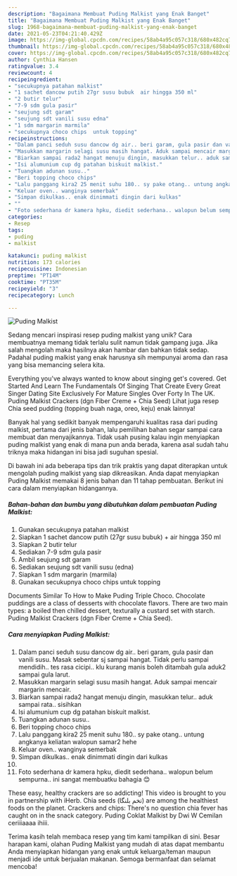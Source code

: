 ```yaml
---
description: "Bagaimana Membuat Puding Malkist yang Enak Banget"
title: "Bagaimana Membuat Puding Malkist yang Enak Banget"
slug: 1968-bagaimana-membuat-puding-malkist-yang-enak-banget
date: 2021-05-23T04:21:40.429Z
image: https://img-global.cpcdn.com/recipes/58ab4a95c057c318/680x482cq70/puding-malkist-foto-resep-utama.jpg
thumbnail: https://img-global.cpcdn.com/recipes/58ab4a95c057c318/680x482cq70/puding-malkist-foto-resep-utama.jpg
cover: https://img-global.cpcdn.com/recipes/58ab4a95c057c318/680x482cq70/puding-malkist-foto-resep-utama.jpg
author: Cynthia Hansen
ratingvalue: 3.4
reviewcount: 4
recipeingredient:
- "secukupnya patahan malkist"
- "1 sachet dancow putih 27gr susu bubuk  air hingga 350 ml"
- "2 butir telur"
- "7-9 sdm gula pasir"
- "seujung sdt garam"
- "seujung sdt vanili susu edna"
- "1 sdm margarin marmila"
- "secukupnya choco chips  untuk topping"
recipeinstructions:
- "Dalam panci seduh susu dancow dg air.. beri garam, gula pasir dan vanili susu. Masak sebentar sj sampai hangat. Tidak perlu sampai mendidih.. tes rasa cicipi.. klu kurang manis boleh ditambah gula aduk2 sampai gula larut."
- "Masukkan margarin selagi susu masih hangat. Aduk sampai mencair margarin mencair."
- "Biarkan sampai rada2 hangat menuju dingin, masukkan telur.. aduk sampai rata.. sisihkan"
- "Isi alumunium cup dg patahan biskuit malkist."
- "Tuangkan adunan susu.."
- "Beri topping choco chips"
- "Lalu panggang kira2 25 menit suhu 180.. sy pake otang.. untung angkanya keliatan walopun samar2 hehe"
- "Keluar oven.. wanginya semerbak"
- "Simpan dikulkas.. enak dinimmati dingin dari kulkas"
- ""
- "Foto sederhana dr kamera hpku, diedit sederhana.. walopun belum sempurna.. ini sangat membuatku bahagia 😊"
categories:
- Resep
tags:
- puding
- malkist

katakunci: puding malkist 
nutrition: 173 calories
recipecuisine: Indonesian
preptime: "PT14M"
cooktime: "PT35M"
recipeyield: "3"
recipecategory: Lunch

---
```



![Puding Malkist](https://img-global.cpcdn.com/recipes/58ab4a95c057c318/680x482cq70/puding-malkist-foto-resep-utama.jpg)

Sedang mencari inspirasi resep puding malkist yang unik? Cara membuatnya memang tidak terlalu sulit namun tidak gampang juga. Jika salah mengolah maka hasilnya akan hambar dan bahkan tidak sedap. Padahal puding malkist yang enak harusnya sih mempunyai aroma dan rasa yang bisa memancing selera kita.

Everything you&#39;ve always wanted to know about singing get&#39;s covered. Get Started And Learn The Fundamentals Of Singing That Create Every Great Singer Dating Site Exclusively For Mature Singles Over Forty In The UK. Puding Malkist Crackers (dgn Fiber Creme + Chia Seed) Lihat juga resep Chia seed pudding (topping buah naga, oreo, keju) enak lainnya!

Banyak hal yang sedikit banyak mempengaruhi kualitas rasa dari puding malkist, pertama dari jenis bahan, lalu pemilihan bahan segar sampai cara membuat dan menyajikannya. Tidak usah pusing kalau ingin menyiapkan puding malkist yang enak di mana pun anda berada, karena asal sudah tahu triknya maka hidangan ini bisa jadi suguhan spesial.


Di bawah ini ada beberapa tips dan trik praktis yang dapat diterapkan untuk mengolah puding malkist yang siap dikreasikan. Anda dapat menyiapkan Puding Malkist memakai 8 jenis bahan dan 11 tahap pembuatan. Berikut ini cara dalam menyiapkan hidangannya.

<!--inarticleads1-->

##### Bahan-bahan dan bumbu yang dibutuhkan dalam pembuatan Puding Malkist:

1. Gunakan secukupnya patahan malkist
1. Siapkan 1 sachet dancow putih (27gr susu bubuk) + air hingga 350 ml
1. Siapkan 2 butir telur
1. Sediakan 7-9 sdm gula pasir
1. Ambil seujung sdt garam
1. Sediakan seujung sdt vanili susu (edna)
1. Siapkan 1 sdm margarin (marmila)
1. Gunakan secukupnya choco chips  untuk topping


Documents Similar To How to Make Puding Triple Choco. Chocolate puddings are a class of desserts with chocolate flavors. There are two main types: a boiled then chilled dessert, texturally a custard set with starch. Puding Malkist Crackers (dgn Fiber Creme + Chia Seed). 

<!--inarticleads2-->

##### Cara menyiapkan Puding Malkist:

1. Dalam panci seduh susu dancow dg air.. beri garam, gula pasir dan vanili susu. Masak sebentar sj sampai hangat. Tidak perlu sampai mendidih.. tes rasa cicipi.. klu kurang manis boleh ditambah gula aduk2 sampai gula larut.
1. Masukkan margarin selagi susu masih hangat. Aduk sampai mencair margarin mencair.
1. Biarkan sampai rada2 hangat menuju dingin, masukkan telur.. aduk sampai rata.. sisihkan
1. Isi alumunium cup dg patahan biskuit malkist.
1. Tuangkan adunan susu..
1. Beri topping choco chips
1. Lalu panggang kira2 25 menit suhu 180.. sy pake otang.. untung angkanya keliatan walopun samar2 hehe
1. Keluar oven.. wanginya semerbak
1. Simpan dikulkas.. enak dinimmati dingin dari kulkas
1. 
1. Foto sederhana dr kamera hpku, diedit sederhana.. walopun belum sempurna.. ini sangat membuatku bahagia 😊


These easy, healthy crackers are so addicting! This video is brought to you in partnership with iHerb. Chia seeds (تخم بلنگا) are among the healthiest foods on the planet. Crackers and chips: There&#39;s no question chia fever has caught on in the snack category. Puding Coklat Malkist by Dwi W Cemilan ceriiiaaaa ihiii. 

Terima kasih telah membaca resep yang tim kami tampilkan di sini. Besar harapan kami, olahan Puding Malkist yang mudah di atas dapat membantu Anda menyiapkan hidangan yang enak untuk keluarga/teman maupun menjadi ide untuk berjualan makanan. Semoga bermanfaat dan selamat mencoba!
